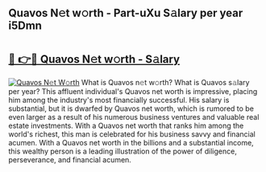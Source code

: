 ## Quavos N𝚎t w𝚘rth - Part-uXu S𝚊lary per year i5Dmn

# <h2><a href="http://gc4pc0p.nevu.top/?p=Quavos">🔗 👉🔴 Quavos N𝚎t w𝚘rth - S𝚊lary</a></h2>

[![Quavos N𝚎t W𝚘rth](https://i.imgur.com/Oavwk0R.jpeg)](http://gc4pc0p.nevu.top/?p=Quavos)
What is Quavos n𝚎t w𝚘rth? What is Quavos s𝚊lary per year?
This affluent individual's Quavos net worth is impressive, placing him among the industry's most financially successful. His salary is substantial, but it is dwarfed by Quavos net worth, which is rumored to be even larger as a result of his numerous business ventures and valuable real estate investments. With a Quavos net worth that ranks him among the world's richest, this man is celebrated for his business savvy and financial acumen. With a Quavos net worth in the billions and a substantial income, this wealthy person is a leading illustration of the power of diligence, perseverance, and financial acumen.
